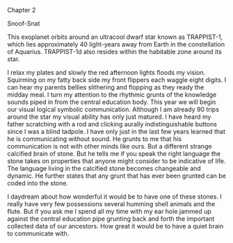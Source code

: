 Chapter 2

Snoof-Snat

This exoplanet orbits around an ultracool dwarf star known as TRAPPIST-1, which lies approximately 40 light-years away from Earth in the constellation of Aquarius. TRAPPIST-1d also resides within the habitable zone around its star.

I relax my plates and slowly the red afternoon lights floods my vision. Squirming on my fatty back side   my front flippers each waggle eight digits. I can hear my parents bellies slithering and flopping as they ready the midday meal.  I turn my attention to the rhythmic grunts  of the knowledge sounds piped in from the central education body.  This year we will begin our visual logical symbolic communication. Although I am already 90 trips around the star my visual ability has only just matured.  I have heard my father scratching with a rod and clicking aurally indistinguishable buttons since I was a blind tadpole. I have only just in the last few years learned that he is communicating without sound.  He grunts to me that his communication is not with other minds like ours.  But a different strange calcified brain of stone.  But he tells me if you speak the right language the stone takes on properties that anyone might consider to be indicative of life.  The language living in the calcified stone becomes changeable and dynamic. He further states that any grunt that has ever been grunted can be coded into the stone. 

I daydream about how wonderful it would be to have one of these stones.  I really have very few possessions several humming shell animals and the flute. But if you ask me I spend all my time with my ear hole jammed up against the central education pipe grunting back and forth the important collected data of our ancestors.  How great it would be to have a quiet brain to communicate with. 
